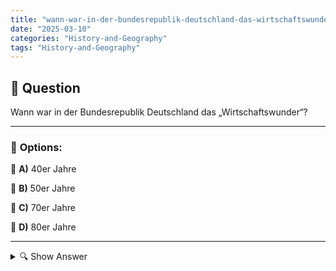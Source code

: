 ```yaml
---
title: "wann-war-in-der-bundesrepublik-deutschland-das-wirtschaftswunder"
date: "2025-03-10"
categories: "History-and-Geography"
tags: "History-and-Geography"
---
```


## 📌 **Question**

Wann war in der Bundesrepublik Deutschland das „Wirtschaftswunder“?



---

### 📝 **Options:**

🔘 **A)** 40er Jahre

🔘 **B)** 50er Jahre

🔘 **C)** 70er Jahre

🔘 **D)** 80er Jahre

---

<details>
  <summary>🔍 Show Answer</summary>

  <p>
💡  <b>Correct Answer:</b>  b
  </p>
  <p>
    📖<b>Explanation:</b>
    Das „Wirtschaftswunder“ bezeichnet den raschen wirtschaftlichen Aufschwung der Bundesrepublik Deutschland nach dem Zweiten Weltkrieg. In den 1950er Jahren erlebte das Land ein starkes Wachstum, geprägt von hoher Industrieproduktion, steigenden Exporten und verbesserten Lebensstandards. Faktoren wie die Einführung der Sozialen Marktwirtschaft, umfangreiche Investitionen in Infrastruktur und Unterstützung durch den Marshallplan trugen wesentlich zu diesem wirtschaftlichen Erfolg bei. Dieses bemerkenswerte Wachstum führte zur Stabilisierung der deutschen Wirtschaft und zur Integration Deutschlands in die westeuropäische Wirtschaftsgemeinschaft.
  </p>
</details>
